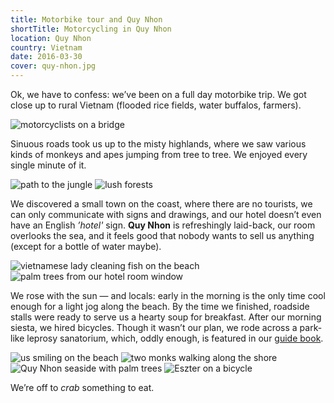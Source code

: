 ```yaml
---
title: Motorbike tour and Quy Nhon
shortTitle: Motorcycling in Quy Nhon
location: Quy Nhon
country: Vietnam
date: 2016-03-30
cover: quy-nhon.jpg
---
```


Ok, we have to confess: weʼve been on a full day motorbike trip. We got close up to rural Vietnam (flooded rice fields, water buffalos, farmers).

![motorcyclists on a bridge](../../img/0330-1.jpg)

Sinuous roads took us up to the misty highlands, where we saw various kinds of monkeys and apes jumping from tree to tree. We enjoyed every single minute of it.

![path to the jungle](../../img/000068.jpg)
![lush forests](../../img/000063.jpg)

We discovered a small town on the coast, where there are no tourists, we can only communicate with signs and drawings, and our hotel doesnʼt even have an English _’hotel'_ sign. __Quy Nhon__ is refreshingly laid-back, our room overlooks the sea, and it feels good that nobody wants to sell us anything (except for a bottle of water maybe).

![vietnamese lady cleaning fish on the beach](../../img/000073.jpg)
![palm trees from our hotel room window](../../img/qn.jpg)

We rose with the sun — and locals: early in the morning is the only time cool enough for a light jog along the beach. By the time we finished, roadside stalls were ready to serve us a hearty soup for breakfast. After our morning siesta, we hired bicycles. Though it wasn’t our plan, we rode across a park-like leprosy sanatorium, which, oddly enough, is featured in our [guide book](http://www.lonelyplanet.com/vietnam/quy-nhon/sights/historic/quy-hoa-beach-leper-hospital).

![us smiling on the beach](../../img/0330-4.jpg)
![two monks walking along the shore](../../img/0330-5.jpg)
![Quy Nhon seaside with palm trees](../../img/0330-6.jpg)
![Eszter on a bicycle](../../img/0330-7.jpg)

We’re off to _crab_ something to eat. 
